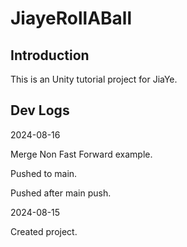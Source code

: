 # JiayeRollABall

## Introduction

This is an Unity tutorial project for JiaYe.

## Dev Logs

2024-08-16

Merge Non Fast Forward example.

Pushed to main.

Pushed after main push.

2024-08-15

Created project.